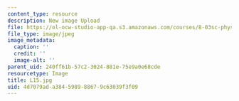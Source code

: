 ```yaml
---
content_type: resource
description: New image Upload
file: https://ol-ocw-studio-app-qa.s3.amazonaws.com/courses/8-03sc-physics-iii-vibrations-and-waves-fall-2016/4d7079ada384598988679c63039f3f09_L15.jpg
file_type: image/jpeg
image_metadata:
  caption: ''
  credit: ''
  image-alt: ''
parent_uid: 240ff61b-57c2-3024-881e-75e9a0e68cde
resourcetype: Image
title: L15.jpg
uid: 4d7079ad-a384-5989-8867-9c63039f3f09
---
```

